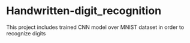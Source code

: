 # Handwritten-digit_recognition
This project includes trained CNN model over MNIST dataset in order to recognize digits
